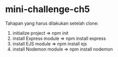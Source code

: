 # mini-challenge-ch5
Tahapan yang harus dilakukan setelah clone:
1. initialize project => npm init
2. install Express module => npm install express
3. install EJS module => npm install ejs
4. install Nodemon module => npm install nodemon
